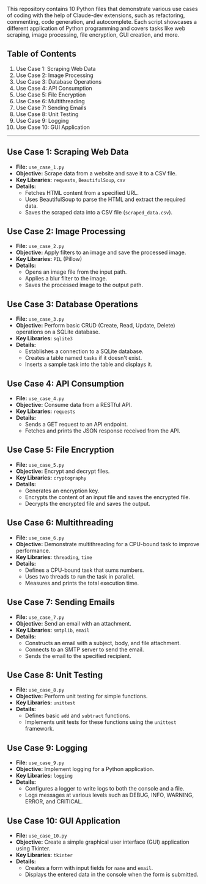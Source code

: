 

This repository contains 10 Python files that demonstrate various use cases of coding with the help of Claude-dev extensions, such as refactoring, commenting, code generation, and autocomplete. Each script showcases a different application of Python programming and covers tasks like web scraping, image processing, file encryption, GUI creation, and more.

## Table of Contents

1. Use Case 1: Scraping Web Data
2. Use Case 2: Image Processing
3. Use Case 3: Database Operations
4. Use Case 4: API Consumption
5. Use Case 5: File Encryption
6. Use Case 6: Multithreading
7. Use Case 7: Sending Emails
8. Use Case 8: Unit Testing
9. Use Case 9: Logging
10. Use Case 10: GUI Application

---

## Use Case 1: Scraping Web Data

- **File:** `use_case_1.py`
- **Objective:** Scrape data from a website and save it to a CSV file.
- **Key Libraries:** `requests`, `BeautifulSoup`, `csv`
- **Details:**
  - Fetches HTML content from a specified URL.
  - Uses BeautifulSoup to parse the HTML and extract the required data.
  - Saves the scraped data into a CSV file (`scraped_data.csv`).

## Use Case 2: Image Processing

- **File:** `use_case_2.py`
- **Objective:** Apply filters to an image and save the processed image.
- **Key Libraries:** `PIL` (Pillow)
- **Details:**
  - Opens an image file from the input path.
  - Applies a blur filter to the image.
  - Saves the processed image to the output path.

## Use Case 3: Database Operations

- **File:** `use_case_3.py`
- **Objective:** Perform basic CRUD (Create, Read, Update, Delete) operations on a SQLite database.
- **Key Libraries:** `sqlite3`
- **Details:**
  - Establishes a connection to a SQLite database.
  - Creates a table named `tasks` if it doesn't exist.
  - Inserts a sample task into the table and displays it.

## Use Case 4: API Consumption

- **File:** `use_case_4.py`
- **Objective:** Consume data from a RESTful API.
- **Key Libraries:** `requests`
- **Details:**
  - Sends a GET request to an API endpoint.
  - Fetches and prints the JSON response received from the API.

## Use Case 5: File Encryption

- **File:** `use_case_5.py`
- **Objective:** Encrypt and decrypt files.
- **Key Libraries:** `cryptography`
- **Details:**
  - Generates an encryption key.
  - Encrypts the content of an input file and saves the encrypted file.
  - Decrypts the encrypted file and saves the output.

## Use Case 6: Multithreading

- **File:** `use_case_6.py`
- **Objective:** Demonstrate multithreading for a CPU-bound task to improve performance.
- **Key Libraries:** `threading`, `time`
- **Details:**
  - Defines a CPU-bound task that sums numbers.
  - Uses two threads to run the task in parallel.
  - Measures and prints the total execution time.

## Use Case 7: Sending Emails

- **File:** `use_case_7.py`
- **Objective:** Send an email with an attachment.
- **Key Libraries:** `smtplib`, `email`
- **Details:**
  - Constructs an email with a subject, body, and file attachment.
  - Connects to an SMTP server to send the email.
  - Sends the email to the specified recipient.

## Use Case 8: Unit Testing

- **File:** `use_case_8.py`
- **Objective:** Perform unit testing for simple functions.
- **Key Libraries:** `unittest`
- **Details:**
  - Defines basic `add` and `subtract` functions.
  - Implements unit tests for these functions using the `unittest` framework.

## Use Case 9: Logging

- **File:** `use_case_9.py`
- **Objective:** Implement logging for a Python application.
- **Key Libraries:** `logging`
- **Details:**
  - Configures a logger to write logs to both the console and a file.
  - Logs messages at various levels such as DEBUG, INFO, WARNING, ERROR, and CRITICAL.

## Use Case 10: GUI Application

- **File:** `use_case_10.py`
- **Objective:** Create a simple graphical user interface (GUI) application using Tkinter.
- **Key Libraries:** `tkinter`
- **Details:**
  - Creates a form with input fields for `name` and `email`.
  - Displays the entered data in the console when the form is submitted.
